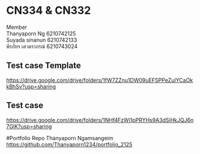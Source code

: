 # CN334 & CN332 #
Member <br />
Thanyaporn Ng 6210742125 <br />
Suyada sinanun 6210742133 <br />
พีรภัทร เศวตราภรณ์ 6210743024 <br />

## Test case Template ##
https://drive.google.com/drive/folders/1fW7ZZnu1DW09uEFSPPeZulYCaOkkBhSv?usp=sharing <br />

## Test case ##
https://drive.google.com/drive/folders/1NHf4FzWi1pPRYHs9A3dSiHkJQJ6n7GlK?usp=sharing <br />

#Portfolio Repo
Thanyaporn Ngamsangeim
https://github.com/Thanyaporn1234/portfolio_2125


